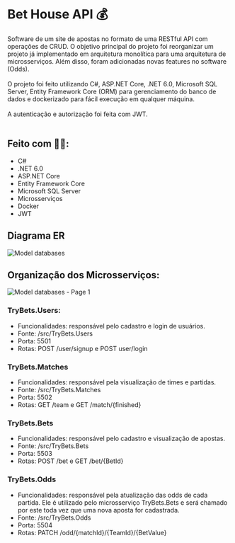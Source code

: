 # Bet House API 💰
Software de um site de apostas no formato de uma RESTful API com operações de CRUD.
O objetivo principal do projeto foi reorganizar um projeto já implementado em arquitetura monolítica para uma arquitetura de microsserviços.
Além disso, foram adicionadas novas features no software (Odds).
<br><br>
O projeto foi feito utilizando C#, ASP.NET Core, .NET 6.0, Microsoft SQL Server, Entity Framework Core (ORM) para gerenciamento do banco de dados e dockerizado para fácil execução em qualquer máquina.<br><br>
A autenticação e autorização foi feita com JWT.<br><br>

## Feito com 👨‍💻:
- C#
- .NET 6.0
- ASP.NET Core
- Entity Framework Core
- Microsoft SQL Server
- Microsserviços
- Docker
- JWT

## Diagrama ER
![Model databases](https://github.com/leomartinsdev/bethouse-api/assets/117598788/b1a6678f-451d-4850-b832-9c8c222c4118)


## Organização dos Microsserviços:
![Model databases - Page 1](https://github.com/leomartinsdev/bethouse-api/assets/117598788/9338d15a-2fc0-4297-a122-1e017e3c35b1)

### TryBets.Users:
- Funcionalidades: responsável pelo cadastro e login de usuários.
- Fonte: /src/TryBets.Users
- Porta: 5501
- Rotas: POST /user/signup e POST user/login

### TryBets.Matches
- Funcionalidades: responsável pela visualização de times e partidas.
- Fonte: /src/TryBets.Matches
- Porta: 5502
- Rotas: GET /team e GET /match/{finished}

### TryBets.Bets
- Funcionalidades: responsável pelo cadastro e visualização de apostas.
- Fonte: /src/TryBets.Bets
- Porta: 5503
- Rotas: POST /bet e GET /bet/{BetId}

### TryBets.Odds
- Funcionalidades: responsável pela atualização das odds de cada partida. Ele é utilizado pelo microsserviço TryBets.Bets e será chamado por este toda vez que uma nova aposta for cadastrada.
- Fonte: /src/TryBets.Odds
- Porta: 5504
- Rotas: PATCH /odd/{matchId}/{TeamId}/{BetValue}
